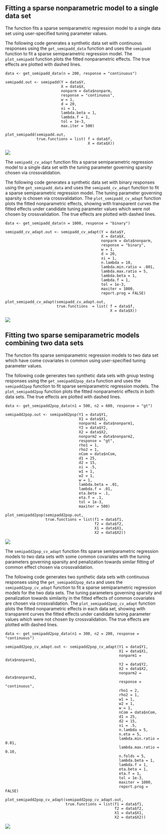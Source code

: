 Fitting a sparse nonparametric model to a single data set
---------------------------------------------------------

The function fits a sparse semiparametric regression model to a single
data set using user-specified tuning parameter values.

The following code generates a synthetic data set with continuous
responses using the `get_semipadd_data` function and uses the `semipadd`
function to fit a sparse semiparametric regression model. The
`plot_semipadd` function plots the fitted nonparametric effects. The
true effects are plotted with dashed lines.

    data <- get_semipadd_data(n = 200, response = "continuous")

    semipadd.out <- semipadd(Y = data$Y,
                             X = data$X,
                             nonparm = data$nonparm,
                             response = "continuous",
                             w = 1,
                             d = 20,
                             xi = 1,
                             lambda.beta = 1,
                             lambda.f = 1,
                             tol = 1e-3,
                             max.iter = 500)

    plot_semipadd(semipadd.out, 
                  true.functions = list( f = data$f,
                                         X = data$X))

![](README_files/figure-markdown_strict/semipadd-1.png)

The `semipadd_cv_adapt` function fits a sparse semiparametric regression
model to a single data set with the tuning parameter governing sparsity
chosen via crossvalidation.

The following code generates a synthetic data set with binary responses
using the `get_semipadd_data` and uses the `semipadd_cv_adapt` function
to fit a sparse semiparametric regression model. The tuning parameter
governing sparsity is chosen via crossvalidation. The
`plot_semipadd_cv_adapt` function plots the fitted nonparametric
effects, showing with transparent curves the fitted effects under
candidate tuning parameter values which were not chosen by
crossvalidation. The true effects are plotted with dashed lines.

    data <- get_semipadd_data(n = 1000, response = "binary")

    semipadd_cv_adapt.out <- semipadd_cv_adapt(Y = data$Y,
                                               X = data$X,
                                               nonparm = data$nonparm,
                                               response = "binary",
                                               w = 1,
                                               d = 20,
                                               xi = 1,
                                               n.lambda = 10,
                                               lambda.min.ratio = .001,
                                               lambda.max.ratio = 5,
                                               lambda.beta = 1,
                                               lambda.f = 1,
                                               tol = 1e-3,
                                               maxiter = 1000,
                                               report.prog = FALSE)

    plot_semipadd_cv_adapt(semipadd_cv_adapt.out, 
                           true.functions  = list( f = data$f,
                                                   X = data$X))

![](README_files/figure-markdown_strict/semipadd_cv_adapt-1.png)

Fitting two sparse semiparametric models combining two data sets
----------------------------------------------------------------

The function fits sparse semiparametric regression models to two data
set which have come covariates in common using user-specified tuning
parameter values.

The following code generates two synthetic data sets with group testing
responses using the `get_semipadd2pop_data` function and uses the
`semipadd2pop` function to fit sparse semiparametric regression models.
The `plot_semipadd2pop` function plots the fitted nonparametric effects
in both data sets. The true effects are plotted with dashed lines.

    data <- get_semipadd2pop_data(n1 = 500, n2 = 600, response = "gt")

    semipadd2pop.out <- semipadd2pop(Y1 = data$Y1,
                                     X1 = data$X1,
                                     nonparm1 = data$nonparm1,
                                     Y2 = data$Y2,
                                     X2 = data$X2,
                                     nonparm2 = data$nonparm2,
                                     response = "gt",
                                     rho1 = 1,
                                     rho2 = 1,
                                     nCom = data$nCom,
                                     d1 = 25,
                                     d2 = 15,
                                     xi = .5,
                                     w1 = 1,
                                     w2 = 1,
                                     w = 1,
                                     lambda.beta = .01,
                                     lambda.f = .01,
                                     eta.beta = .1,
                                     eta.f = .1,
                                     tol = 1e-3,
                                     maxiter = 500)
                                 
    plot_semipadd2pop(semipadd2pop.out,
                      true.functions = list(f1 = data$f1,
                                            f2 = data$f2,
                                            X1 = data$X1,
                                            X2 = data$X2))

![](README_files/figure-markdown_strict/semipadd2pop-1.png)

The `semipadd2pop_cv_adapt` function fits sparse semiparametric
regression models to two data sets with some common covariates with the
tuning parameters governing sparsity and penalization towards similar
fitting of common effect chosen via crossvalidation.

The following code generates two synthetic data sets with continuous
responses using the `get_semipadd2pop_data` and uses the
`semipadd2pop_cv_adapt` function to fit a sparse semiparametric
regression models for the two data sets. The tuning parameters governing
sparsity and penalization towards similarity in the fitted effects of
common covariates are chosen via crossvalidation. The
`plot_semipadd2pop_cv_adapt` function plots the fitted nonparametric
effects in each data set, showing with transparent curves the fitted
effects under candidate tuning parameter values which were not chosen by
crossvalidation. The true effects are plotted with dashed lines.

    data <- get_semipadd2pop_data(n1 = 300, n2 = 200, response = "continuous")

    semipadd2pop_cv_adapt.out <- semipadd2pop_cv_adapt(Y1 = data$Y1,
                                                       X1 = data$X1,
                                                       nonparm1 = data$nonparm1,
                                                       Y2 = data$Y2,
                                                       X2 = data$X2,
                                                       nonparm2 = data$nonparm2,
                                                       response = "continuous",
                                                       rho1 = 2,
                                                       rho2 = 1,
                                                       w1 = 1,
                                                       w2 = 1,
                                                       w = 1,
                                                       nCom = data$nCom,
                                                       d1 = 25,
                                                       d2 = 15,
                                                       xi = .5,
                                                       n.lambda = 5,
                                                       n.eta = 5,
                                                       lambda.min.ratio = 0.01,
                                                       lambda.max.ratio = 0.10,
                                                       n.folds = 5,
                                                       lambda.beta = 1,
                                                       lambda.f = 1,
                                                       eta.beta = 1,
                                                       eta.f = 1,
                                                       tol = 1e-3,
                                                       maxiter = 1000,
                                                       report.prog = FALSE)

    plot_semipadd2pop_cv_adapt(semipadd2pop_cv_adapt.out,
                               true.functions = list(f1 = data$f1,
                                                     f2 = data$f2,
                                                     X1 = data$X1,
                                                     X2 = data$X2))

![](README_files/figure-markdown_strict/semipadd2pop_cv_adapt-1.png)
